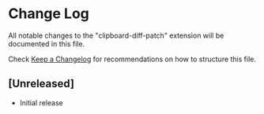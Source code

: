 # Change Log

All notable changes to the "clipboard-diff-patch" extension will be documented in this file.

Check [Keep a Changelog](http://keepachangelog.com/) for recommendations on how to structure this file.

## [Unreleased]

- Initial release